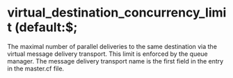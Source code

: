 # virtual_destination_concurrency_limit (default:$; 

 The maximal number of parallel deliveries to the same destination
via the virtual message delivery transport. This limit is enforced
by the queue manager. The message delivery transport name is the
first field in the entry in the master.cf file.  


